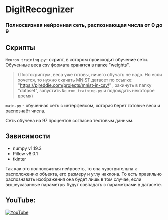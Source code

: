 # DigitRecognizer

### Полносвязная нейронная сеть, распознающая числа от 0 до 9

## Скрипты

`Neuron_training.py`- скрипт, в котором происходит обучение сети. Обученные веса csv формата хранятся в папке "weights".

>(Постскриптум, веса уже готовы, ничего обучать не надо. Но если хочется, то нужно скачать MNIST датасет по ссылке: "https://pjreddie.com/projects/mnist-in-csv/"
>, закинуть в папку "dataset", запустить `Neuron_training.py` и подождать некоторое время)

`main.py` - обученная сеть с интерфейсом, которая берет готовые веса и распознаёт числа. 

Сеть обучена на 97 процентов согласно тестовым данным.

## Зависимости
* numpy   v1.19.3
* Pillow  v8.0.1
* tkinter

Так как это полносвязная нейросеть, то она чувствительна к расположению объекта, его размеру и углу наклона. То есть правильно распознавать изображения она будет лишь в том случае, если вышеуказанные параметры будут совпадать с параметрами в датасете.

## YouTube:
[![YouTube](http://img.youtube.com/vi/qnwWK3zlI8Q/0.jpg)](http://www.youtube.com/watch?v=qnwWK3zlI8Q)
